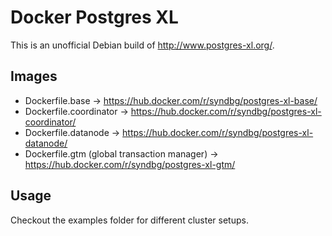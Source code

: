 # Docker Postgres XL

This is an unofficial Debian build of http://www.postgres-xl.org/.


## Images

* Dockerfile.base -> https://hub.docker.com/r/syndbg/postgres-xl-base/
* Dockerfile.coordinator -> https://hub.docker.com/r/syndbg/postgres-xl-coordinator/
* Dockerfile.datanode -> https://hub.docker.com/r/syndbg/postgres-xl-datanode/
* Dockerfile.gtm (global transaction manager) -> https://hub.docker.com/r/syndbg/postgres-xl-gtm/

## Usage

Checkout the examples folder for different cluster setups.

